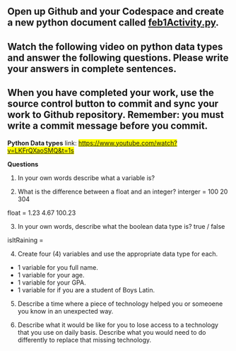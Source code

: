 ## Open up Github and your Codespace and create a new python document called <u>feb1Activity.py</u>.

## Watch the following video on python data types and answer the following questions. Please write your answers in complete sentences. 

## When you have completed your work, use the source control button to commit and sync your work to Github repository. Remember: you must write a commit message before you commit. 

<b>Python Data types</b>
link: <mark>https://www.youtube.com/watch?v=LKFrQXaoSMQ&t=1s</mark>

<b>Questions</b>

1. In your own words describe what a variable is?

2. What is the difference between a float and an integer?
interger = 
100
20
304

float =
1.23
4.67
100.23

3. In your own words, describe what the boolean data type is?
true / false
 
 isItRaining = 

4. Create four (4) variables and use the appropriate data type for each. 
 - 1 variable for you full name.
 - 1 variable for your age.
 - 1 variable for your GPA.
 - 1 variable for if you are a student of Boys Latin.

5. Describe a time where a piece of technology helped you or someoene you know in an unexpected way.

6. Describe what it would be like for you to lose access to a technology that you use on daily basis. Describe what you would need to do differently to replace that missing technology.

